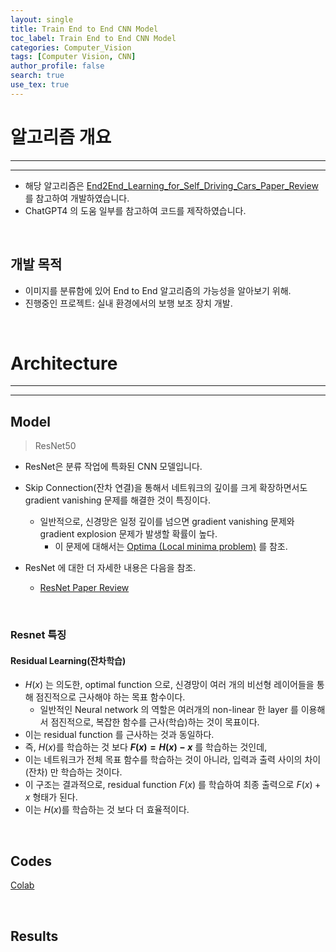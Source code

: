 ```yaml
---
layout: single
title: Train End to End CNN Model
toc_label: Train End to End CNN Model
categories: Computer_Vision
tags: [Computer Vision, CNN]
author_profile: false
search: true
use_tex: true
---
```


# 알고리즘 개요

<hr>
<hr>

- 해당 알고리즘은 [End2End_Learning_for_Self_Driving_Cars_Paper_Review]({{site.url}}/deep-learning/end2end-learning-for-self-driving-cars-paper-review) 를 참고하여 개발하였습니다.
- ChatGPT4 의 도움 일부를 참고하여 코드를 제작하였습니다.

<br>

## 개발 목적

- 이미지를 분류함에 있어 End to End 알고리즘의 가능성을 알아보기 위해.
- 진행중인 프로젝트: 실내 환경에서의 보행 보조 장치 개발.

<br>

# Architecture

<hr>
<hr>

## Model

> ResNet50

- ResNet은 분류 작업에 특화된 CNN 모델입니다.
- Skip Connection(잔차 연결)을 통해서 네트워크의 깊이를 크게 확장하면서도 gradient vanishing 문제를 해결한 것이 특징이다.
  - 일반적으로, 신경망은 일정 깊이를 넘으면 gradient vanishing 문제와 gradient explosion 문제가 발생할 확률이 높다.
    - 이 문제에 대해서는 [Optima (Local minima problem)]({{site.url}}/machine-learning/optima) 를 참조.

- ResNet 에 대한 더 자세한 내용은 다음을 참조.
  - [ResNet Paper Review]({{site.url}}/deep-learning/resnet)

<br>

### Resnet 특징

#### Residual Learning(잔차학습)

- $H(x)$ 는 의도한, optimal function 으로, 신경망이 여러 개의 비선형 레이어들을 통해 점진적으로 근사해야 하는 목표 함수이다.
  - 일반적인 Neural network 의 역할은 여러개의 non-linear 한 layer 를 이용해서 점진적으로, 복잡한 함수를 근사(학습)하는 것이 목표이다.
- 이는 residual function 를 근사하는 것과 동일하다.
- 즉, $H(x)$를 학습하는 것 보다 **$F(x) = H(x)-x$** 를 학습하는 것인데,
- 이는 네트워크가 전체 목표 함수를 학습하는 것이 아니라, 입력과 출력 사이의 차이(잔차) 만 학습하는 것이다.
- 이 구조는 결과적으로, residual function $F(x)$ 를 학습하여 최종 출력으로 $F(x)+x$ 형태가 된다.
- 이는 $H(x)$를 학습하는 것 보다 더 효율적이다.

<br>

## Codes

[Colab](https://colab.research.google.com/drive/1e6W8wQWpPIxr698vHahAafLGR7juJPFH?usp=sharing)


<br>

## Results







